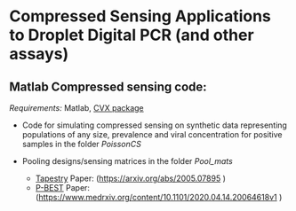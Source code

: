 # Compressed Sensing Applications to Droplet Digital PCR (and other assays)

## Matlab Compressed sensing code:
*Requirements:* Matlab, [CVX package](http://cvxr.com/cvx/)

* Code for simulating compressed sensing on synthetic data representing populations of any size, prevalence and viral concentration for positive samples in the folder *PoissonCS*

* Pooling designs/sensing matrices in the folder *Pool_mats* 
    * [Tapestry](https://github.com/atoms-to-intelligence/tapestry) Paper: (https://arxiv.org/abs/2005.07895 )
    * [P-BEST](https://github.com/NoamShental/PBEST) Paper:(https://www.medrxiv.org/content/10.1101/2020.04.14.20064618v1 )




 
